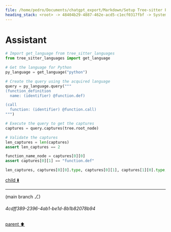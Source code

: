 ```yaml
---
file: /home/pedro/Documents/chatgpt_export/Markdown/Setup Tree-sitter Python parser.md
heading_stack: <root> -> 48404b29-4887-462e-acd5-c1ecf0317fbf -> System -> 116c69b9-0217-4c43-bedc-42dcbf0f826d -> System -> aaa2b2b9-a972-49a4-8072-387253454bc2 -> User -> 65ebe623-cb59-4071-a891-b0ecac4a7299 -> Assistant -> 3b9d8f44-31ea-4a18-a85c-2144c2c1c659 -> Tool -> 74a3cf29-c1fc-4242-817b-f8e9f83315ef -> Assistant -> 8801ae9a-ded1-475a-a3e9-bd817697ad99 -> Tool -> 133fb8b4-7853-4484-b203-3efbc6ed24b1 -> Assistant -> aaa293e9-a16a-4dcb-bf1e-e1a857731e97 -> User -> 953ccdca-be2f-4765-bdf5-13151dff1986 -> Assistant -> 9f67d0a5-d0f4-44e9-8fa7-40963c60e88f -> Tool -> 4dc004ce-1401-4ffc-871d-bd967d2f63a9 -> Assistant -> 99984851-9314-483f-a2a3-126c895dec19 -> Assistant -> da744ba2-ecd2-4dc0-8655-fa8aaee2bf9b -> Tool -> 15f61e74-54fd-47d9-8008-f0d889bf12b7 -> Assistant -> aaa2d60b-338e-4152-9e50-83b6a20eff30 -> User -> de6b35bd-5bff-4de0-95b8-221d8d435c40 -> Assistant
---
```

# Assistant

```python
# Import get_language from tree_sitter_languages
from tree_sitter_languages import get_language

# Get the language for Python
py_language = get_language("python")

# Create the query using the acquired language
query = py_language.query("""
(function_definition
  name: (identifier) @function.def)

(call
  function: (identifier) @function.call)
""")

# Execute the query to get the captures
captures = query.captures(tree.root_node)

# Validate the captures
len_captures = len(captures)
assert len_captures == 2

function_name_node = captures[0][0]
assert captures[0][1] == "function.def"

len_captures, captures[0][0].type, captures[0][1], captures[1][0].type, captures[1][1]
```

[child ⬇️](#4cdff389-2396-4ab1-be1d-8b1b82078b94)

---

(main branch ⎇)
###### 4cdff389-2396-4ab1-be1d-8b1b82078b94
[parent ⬆️](#de6b35bd-5bff-4de0-95b8-221d8d435c40)
